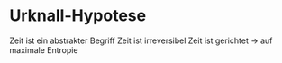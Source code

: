 # Urknall-Hypotese

Zeit ist ein abstrakter Begriff
Zeit ist irreversibel
Zeit ist gerichtet → auf maximale Entropie
